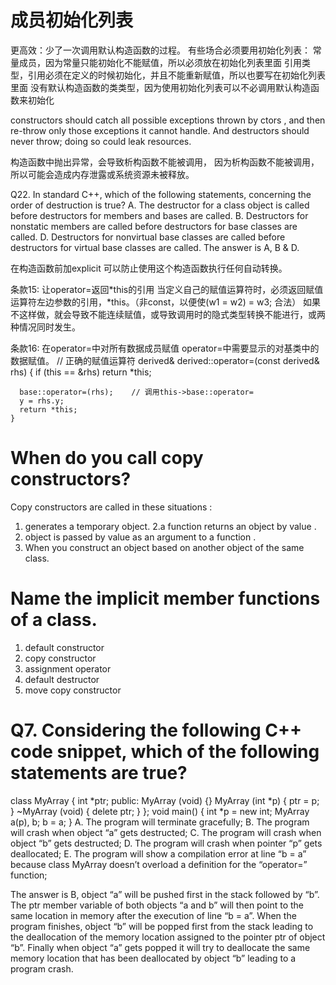 # 成员初始化列表

更高效：少了一次调用默认构造函数的过程。
有些场合必须要用初始化列表：
常量成员，因为常量只能初始化不能赋值，所以必须放在初始化列表里面
引用类型，引用必须在定义的时候初始化，并且不能重新赋值，所以也要写在初始化列表里面
没有默认构造函数的类类型，因为使用初始化列表可以不必调用默认构造函数来初始化

constructors should catch all possible exceptions thrown by ctors , 
and then re-throw only those exceptions it cannot handle. 
And destructors should never throw; doing so could leak resources. 

构造函数中抛出异常，会导致析构函数不能被调用， 因为析构函数不能被调用，所以可能会造成内存泄露或系统资源未被释放。

Q22. In standard C++, which of the following statements, concerning the order of destruction is true?
A. The destructor for a class object is called before destructors for members and bases are called.
B. Destructors for nonstatic members are called before destructors for base classes are called.
D. Destructors for nonvirtual base classes are called before destructors for virtual base classes are called.
The answer is A, B & D.


在构造函数前加explicit 可以防止使用这个构造函数执行任何自动转换。

  
  条款15: 让operator=返回*this的引用
	当定义自己的赋值运算符时，必须返回赋值运算符左边参数的引用，*this。（非const，以便使(w1 = w2) = w3; 合法）
	如果不这样做，就会导致不能连续赋值，或导致调用时的隐式类型转换不能进行，或两种情况同时发生。

条款16: 在operator=中对所有数据成员赋值
	operator=中需要显示的对基类中的数据赋值。
	// 正确的赋值运算符
	derived& derived::operator=(const derived& rhs)
	{
	  if (this == &rhs) return *this;

	  base::operator=(rhs);    // 调用this->base::operator=
	  y = rhs.y;
	  return *this;
	}
    
# When do you call copy constructors? 

Copy constructors are called in these situations : 
1. generates a temporary object. 
2.a function returns an object  by value .
3. object is passed by value as an argument to a function .
4. When you construct an object based on another object of the same class.   

# Name the implicit member functions of a class.

1. default constructor 
2. copy constructor 
3. assignment operator 
4. default destructor 
5. move copy constructor

# Q7. Considering the following C++ code snippet, which of the following statements are true?
class MyArray
{
    int *ptr;
  public: 
    MyArray (void) {}
    MyArray (int *p) { ptr = p; }
    ~MyArray (void) { delete ptr; }
};
void main()
{
   int *p = new int; 
   MyArray a(p), b;
   b = a;
}
A. The program will terminate gracefully;
B. The program will crash when object “a” gets destructed;
C. The program will crash when object “b” gets destructed;
D. The program will crash when pointer “p” gets deallocated;
E. The program will show a compilation error at line “b = a” because class MyArray doesn’t overload a definition for the “operator=” function;


The answer is B, object “a” will be pushed first in the stack followed by “b”. The ptr member variable of both objects “a and b” will then point to the same location in memory after the execution of line “b = a”. When the program finishes, object “b” will be popped first from the stack leading to the deallocation of the memory location assigned to the pointer ptr of object “b”. Finally when object “a” gets popped it will try to deallocate the same memory location that has been deallocated by object “b” leading to a program crash.
